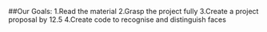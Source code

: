 ##Our Goals:
    1.Read the material
    2.Grasp the project fully
    3.Create a project proposal by 12.5
    4.Create code to recognise and distinguish faces



   
